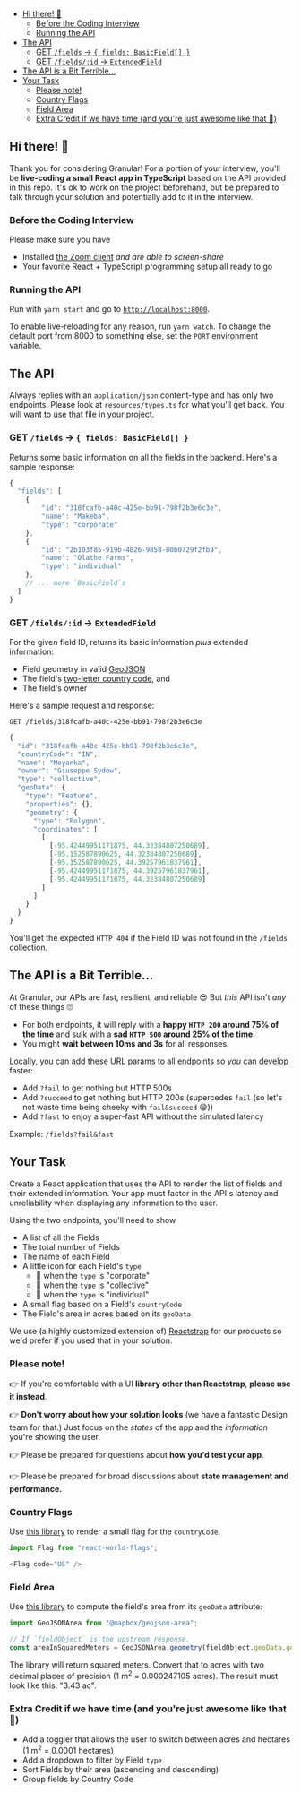 - [Hi there! 👋](#hi-there-)
  - [Before the Coding Interview](#before-the-coding-interview)
  - [Running the API](#running-the-api)
- [The API](#the-api)
  - [GET `/fields` &rarr; `{ fields: BasicField[] }`](#get-fields---fields-basicfield-)
  - [GET `/fields/:id` &rarr; `ExtendedField`](#get-fieldsid--extendedfield)
- [The API is a Bit Terrible...](#the-api-is-a-bit-terrible)
- [Your Task](#your-task)
  - [Please note!](#please-note)
  - [Country Flags](#country-flags)
  - [Field Area](#field-area)
  - [Extra Credit if we have time (and you're just awesome like that 🤗)](#extra-credit-if-we-have-time-and-youre-just-awesome-like-that-)

Hi there! 👋
-----------

Thank you for considering Granular! For a portion of your interview, you'll be **live-coding a small React app in TypeScript** based on the API provided in this repo. It's ok to work on the project beforehand, but be prepared to talk through your solution and potentially add to it in the interview. 

### Before the Coding Interview

Please make sure you have

* Installed [the Zoom client](https://zoom.us/download) *and are able to screen-share*
* Your favorite React + TypeScript programming setup all ready to go

### Running the API

Run with `yarn start` and go to [`http://localhost:8000`](http://localhost:8000).

To enable live-reloading for any reason, run `yarn watch`. To change the default port from 8000 to something else, set the `PORT` environment variable.

The API
-------

Always replies with an `application/json` content-type and has only two endpoints. Please look at `resources/types.ts` for what you'll get back. You will want to use that file in your project.

### GET `/fields` &rarr; `{ fields: BasicField[] }`

Returns some basic information on all the fields in the backend. Here's a sample response:

```javascript
{
  "fields": [
    {
        "id": "318fcafb-a40c-425e-bb91-798f2b3e6c3e",
        "name": "Makeba",
        "type": "corporate"
    },
    {
        "id": "2b103f85-919b-4826-9858-00b0729f2fb9",
        "name": "Olathe Farms",
        "type": "individual"
    },
    // ... more `BasicField`s
  ]
}
```

### GET `/fields/:id` &rarr; `ExtendedField`

For the given field ID, returns its basic information _plus_ extended information:

* Field geometry in valid [GeoJSON](https://geojson.org/)
* The field's [two-letter country code](https://www.iban.com/country-codes), and
* The field's owner

Here's a sample request and response:

    GET /fields/318fcafb-a40c-425e-bb91-798f2b3e6c3e

```javascript
{
  "id": "318fcafb-a40c-425e-bb91-798f2b3e6c3e",
  "countryCode": "IN",
  "name": "Moyanka",
  "owner": "Giuseppe Sydow",
  "type": "collective",
  "geoData": {
    "type": "Feature",
    "properties": {},
    "geometry": {
      "type": "Polygon",
      "coordinates": [
        [
          [-95.42449951171875, 44.32384807250689],
          [-95.152587890625, 44.32384807250689],
          [-95.152587890625, 44.39257961837961],
          [-95.42449951171875, 44.39257961837961],
          [-95.42449951171875, 44.32384807250689]
        ]
      ]
    }
  }
}
```

You'll get the expected `HTTP 404` if the Field ID was not found in the `/fields` collection.

The API is a Bit Terrible...
----------------------------

At Granular, our APIs are fast, resilient, and reliable 😎 But _this_ API isn't _any_ of these things 🙄

* For both endpoints, it will reply with a **happy `HTTP 200` around 75% of the time** and sulk with a **sad `HTTP 500` around 25% of the time**.
* You might **wait between 10ms and 3s** for all responses.

Locally, you can add these URL params to all endpoints so _you_ can develop faster:

* Add `?fail` to get nothing but HTTP 500s
* Add `?succeed` to get nothing but HTTP 200s (supercedes `fail` (so let's not waste time being cheeky with `fail&succeed` 😁))
* Add `?fast` to enjoy a super-fast API without the simulated latency

Example: `/fields?fail&fast`

Your Task
---------

Create a React application that uses the API to render the list of fields and their extended information. Your app must factor in the API's latency and unreliability when displaying any information to the user.

Using the two endpoints, you'll need to show

* A list of all the Fields
* The total number of Fields
* The name of each Field
* A little icon for each Field's `type`
    - 🏦 when the `type` is "corporate"
    - 👥 when the `type` is "collective"
    - 👤 when the `type` is "individual"
* A small flag based on a Field's `countryCode`
* The Field's area in acres based on its `geoData`

We use (a highly customized extension of) [Reactstrap](https://reactstrap.github.io/) for our products so we'd prefer if you used that in your solution.

### Please note!

👉 If you're comfortable with a UI **library other than Reactstrap**, **please use it instead**.

👉 **Don't worry about how your solution looks** (we have a fantastic Design team for that.) Just focus on the _states_ of the app and the _information_ you're showing the user. 

👉 Please be prepared for questions about **how you'd test your app**. 

👉 Please be prepared for broad discussions about **state management and performance.**

### Country Flags

Use [this library](https://www.npmjs.com/package/react-world-flags) to render a small flag for the `countryCode`.

```javascript
import Flag from "react-world-flags";

<Flag code="US" />
```

### Field Area

Use [this library](https://www.npmjs.com/package/@mapbox/geojson-area) to compute the field's area from its `geoData` attribute:

```typescript
import GeoJSONArea from "@mapbox/geojson-area";

// If `fieldObject` is the upstream response,
const areaInSquaredMeters = GeoJSONArea.geometry(fieldObject.geoData.geometry);
```

The library will return squared meters. Convert that to acres with two decimal places of precision (1 m<sup>2</sup> = 0.000247105 acres). The result must look like this: "3.43 ac".

### Extra Credit if we have time (and you're just awesome like that 🤗)

* Add a toggler that allows the user to switch between acres and hectares (1 m<sup>2</sup> = 0.0001 hectares)
* Add a dropdown to filter by Field `type`
* Sort Fields by their area (ascending and descending)
* Group fields by Country Code
